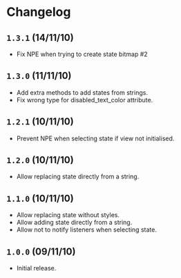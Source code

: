 # Changelog

## `1.3.1` (14/11/10)

- Fix NPE when trying to create state bitmap #2

## `1.3.0` (11/11/10)

- Add extra methods to add states from strings.
- Fix wrong type for disabled_text_color attribute.

## `1.2.1` (10/11/10)

- Prevent NPE when selecting state if view not initialised.

## `1.2.0` (10/11/10)

- Allow replacing state directly from a string.

## `1.1.0` (10/11/10)

- Allow replacing state without styles.
- Allow adding state directly from a string.
- Allow not to notify listeners when selecting state.

## `1.0.0` (09/11/10)

- Initial release.
